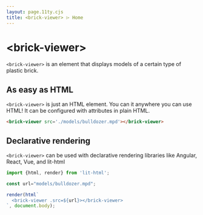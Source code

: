 ```yaml
---
layout: page.11ty.cjs
title: <brick-viewer> ⌲ Home
---
```


# &lt;brick-viewer>

`<brick-viewer>` is an element that displays models of a certain type of plastic brick.

## As easy as HTML

<section class="columns">
  <div>

`<brick-viewer>` is just an HTML element. You can it anywhere you can use HTML! It can be configured with attributes in plain HTML.

```html
<brick-viewer src='./models/bulldozer.mpd'></brick-viewer>
```

  </div>
  <div>

<brick-viewer src='./models/bulldozer.mpd'></brick-viewer>

  </div>
</section>

## Declarative rendering

<section class="columns">
  <div>

`<brick-viewer>` can be used with declarative rendering libraries like Angular, React, Vue, and lit-html

```js
import {html, render} from 'lit-html';

const url="models/bulldozer.mpd";

render(html`
  <brick-viewer .src=${url}></brick-viewer>
`, document.body);
```

  </div>
</section>
